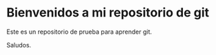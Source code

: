 # Bienvenidos a mi repositorio de git

Este es un repositorio de prueba para aprender git. 

Saludos. 
